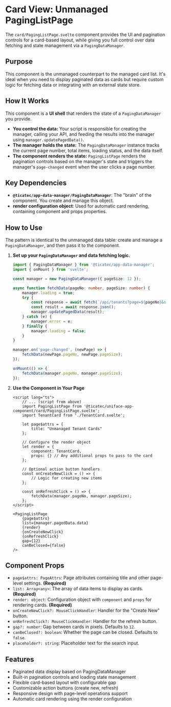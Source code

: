 # Card View: Unmanaged PagingListPage

The `card/PagingListPage.svelte` component provides the UI and pagination controls for a card-based layout, while giving you full control over data fetching and state management via a `PagingDataManager`.

## Purpose

This component is the unmanaged counterpart to the managed card list. It's ideal when you need to display paginated data as cards but require custom logic for fetching data or integrating with an external state store.

## How It Works

This component is a **UI shell** that renders the state of a `PagingDataManager` you provide.
- **You control the data:** Your script is responsible for creating the manager, calling your API, and feeding the results into the manager using `manager.updatePagedData()`.
- **The manager holds the state:** The `PagingDataManager` instance tracks the current page number, total items, loading status, and the data itself.
- **The component renders the state:** `PagingListPage` renders the pagination controls based on the manager's state and triggers the manager's `page-changed` event when the user clicks a page number.

## Key Dependencies
-   **`@ticatec/app-data-manager/PagingDataManager`**: The "brain" of the component. You create and manage this object.
-   **render configuration object**: Used for automatic card rendering, containing component and props properties.

## How to Use

The pattern is identical to the unmanaged data table: create and manage a `PagingDataManager`, and then pass it to the component.

1.  **Set up your `PagingDataManager` and data fetching logic.**

    ```ts
    import { PagingDataManager } from '@ticatec/app-data-manager';
    import { onMount } from 'svelte';

    const manager = new PagingDataManager({ pageSize: 12 });

    async function fetchData(pageNo: number, pageSize: number) {
        manager.loading = true;
        try {
            const response = await fetch(`/api/tenants?page=${pageNo}&size=${pageSize}`);
            const result = await response.json();
            manager.updatePagedData(result);
        } catch (e) {
            manager.error = e;
        } finally {
            manager.loading = false;
        }
    }

    manager.on('page-changed', (newPage) => {
        fetchData(newPage.pageNo, newPage.pageSize);
    });

    onMount(() => {
        fetchData(manager.pageNo, manager.pageSize);
    });
    ```

2.  **Use the Component in Your Page**

    ```svelte
    <script lang="ts">
        // ... (script from above)
        import PagingListPage from '@ticatec/uniface-app-component/card/PagingListPage.svelte';
        import TenantCard from './TenantCard.svelte';

        let page$attrs = {
            title: "Unmanaged Tenant Cards"
        };

        // Configure the render object
        let render = {
            component: TenantCard,
            props: {} // Any additional props to pass to the card
        };

        // Optional action button handlers
        const onCreateNewClick = () => {
            // Logic for creating new items
        };

        const onRefreshClick = () => {
            fetchData(manager.pageNo, manager.pageSize);
        };
    </script>

    <PagingListPage
        {page$attrs}
        list={manager.pagedData.data}
        {render}
        {onCreateNewClick}
        {onRefreshClick}
        gap={12}
        canBeClosed={false}
    />
    ```

## Component Props

-   `page$attrs: PageAttrs`: Page attributes containing title and other page-level settings. **(Required)**
-   `list: Array<any>`: The array of data items to display as cards. **(Required)**
-   `render: object`: Configuration object with `component` and `props` for rendering cards. **(Required)**
-   `onCreateNewClick?: MouseClickHandler`: Handler for the "Create New" button.
-   `onRefreshClick?: MouseClickHandler`: Handler for the refresh button.
-   `gap?: number`: Gap between cards in pixels. Defaults to `12`.
-   `canBeClosed?: boolean`: Whether the page can be closed. Defaults to `false`.
-   `placeholder?: string`: Placeholder text for the search input.

## Features

-   Paginated data display based on PagingDataManager
-   Built-in pagination controls and loading state management
-   Flexible card-based layout with configurable gap
-   Customizable action buttons (create new, refresh)
-   Responsive design with page-level operations support
-   Automatic card rendering using the render configuration